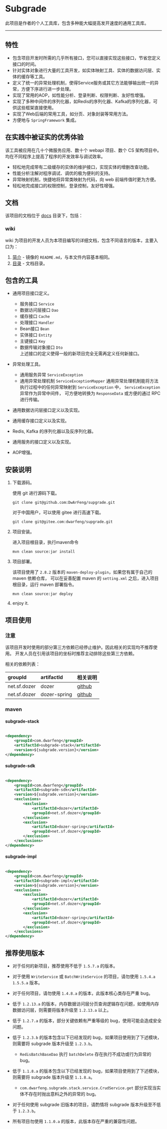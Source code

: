 # Subgrade

此项目是作者的个人工具库，包含多种能大幅提高发开速度的通用工具库。

---

## 特性

- 包含项目开发时所需的几乎所有接口，您可以直接实现这些接口，节省您定义接口的时间。
- 针对实体对象进行大量的工具开发，如实体映射工具、实体的数据访问层、实体的缓存等工具。
- 定义了统一的异常处理机制，使得Service服务或其它方法能够输出统一的异常，方便下序进行进一步处理。
- 实现了常用的AOP，如性能分析、登录判断、权限判断、友好性增强。
- 实现了多种中间件的序列化器，如Redis的序列化器、Kafka的序列化器，可供这些框架直接使用。
- 实现了Web后端的常用工具，如分页、对象封装等常用方法。
- 方便地与 `SpringFramework` 集成。

## 在实践中被证实的优秀体验

该工具被应用在几十个微服务应用、数十个 webapi 项目、数个 CS 架构项目中。均在不同程序上提高了程序的开发效率与调试效率。

- 轻松地完成带有二级缓存的实体的维护接口，实现实体的增删改查功能。
- 性能分析注解对程序调试、调优的极为便利的支持。
- 异常映射机制，快捷地将异常类映射为代码，向 web 前端传值时更为方便。
- 轻松地完成接口的权限控制，登录控制，友好性增强。

## 文档

该项目的文档位于 [docs](./docs) 目录下，包括：

### wiki

wiki 为项目的开发人员为本项目编写的详细文档，包含不同语言的版本，主要入口为：

1. [简介](./docs/wiki/zh_CN/Introduction.md) - 镜像的 `README.md`，与本文件内容基本相同。
2. [目录](./docs/wiki/zh_CN/Contents.md) - 文档目录。

## 包含的工具

- 通用项目接口定义。
   - 服务接口 `Service`
   - 数据访问层接口 `Dao`
   - 缓存接口 `Cache`
   - 处理接口 `Handler`
   - Bean接口 `Bean`
   - 实体接口 `Entity`
   - 主键接口 `Key`
   - 数据传输对象接口 `Dto`  
     上述接口的定义使得一般的新项目完全无需再定义任何新接口。

- 异常处理工具。
   - 通用服务异常 `ServiceException`
   - 通用异常处理机制 `ServiceExceptionMapper`
     通用异常处理机制能将方法执行过程中的任何异常映射到 `ServiceException` 中， `ServiceException` 异常作为异常中间件，
     可方便地转换为 `ResponseData` 或方便的通过 RPC 进行传输。

- 通用数据访问层接口定义以及实现。
- 通用缓存接口定义以及实现。
- Redis, Kafka 的序列化器以及反序列化器。
- 通用服务的接口定义以及实现。
- AOP增强。

## 安装说明

1. 下载源码。

   使用 git 进行源码下载。

   ```shell
   git clone git@github.com:DwArFeng/supgrade.git
   ```

   对于中国用户，可以使用 gitee 进行高速下载。

   ```shell
   git clone git@gitee.com:dwarfeng/supgrade.git
   ```

2. 项目安装。

   进入项目根目录，执行maven命令
   ```
   mvn clean source:jar install
   ```

3. 项目部署。

   该项目使用了 `2.8.2` 版本的 `maven-deploy-plugin`，如果您有属于自己的 maven 依赖仓库，
   可以在妥善配置 maven 的 `setting.xml` 之后，进入项目根目录，运行 maven 部署指令。
   ```
   mvn clean source:jar deploy
   ```

4. enjoy it.

## 项目使用

### 注意

该项目开发时使用的部分第三方依赖已经停止维护。因此相关的实现均不推荐使用。
开发人员在引用该项目的坐标时推荐主动排除这些第三方依赖。

相关的依赖列表：

| groupId      | artifactId   | 相关说明                                           |
|:-------------|:-------------|:-----------------------------------------------|
| net.sf.dozer | dozer        | [github](https://github.com/DozerMapper/dozer) |
| net.sf.dozer | dozer-spring | [github](https://github.com/DozerMapper/dozer) |

### maven

#### subgrade-stack

```xml

<dependency>
    <groupId>com.dwarfeng</groupId>
    <artifactId>subgrade-stack</artifactId>
    <version>${subgrade.version}</version>
</dependency>
```

#### subgrade-sdk

```xml

<dependency>
    <groupId>com.dwarfeng</groupId>
    <artifactId>subgrade-sdk</artifactId>
    <version>${subgrade.version}</version>
    <exclusions>
        <exclusion>
            <artifactId>dozer</artifactId>
            <groupId>net.sf.dozer</groupId>
        </exclusion>
        <exclusion>
            <artifactId>dozer-spring</artifactId>
            <groupId>net.sf.dozer</groupId>
        </exclusion>
    </exclusions>
</dependency>
```

#### subgrade-impl

```xml

<dependency>
    <groupId>com.dwarfeng</groupId>
    <artifactId>subgrade-impl</artifactId>
    <version>${subgrade.version}</version>
    <exclusions>
        <exclusion>
            <artifactId>dozer</artifactId>
            <groupId>net.sf.dozer</groupId>
        </exclusion>
        <exclusion>
            <artifactId>dozer-spring</artifactId>
            <groupId>net.sf.dozer</groupId>
        </exclusion>
    </exclusions>
</dependency>
```

## 推荐使用版本

- 对于任何的新项目，推荐使用不低于 `1.5.7.a` 的版本。

- 对于使用 `WriteService` 或 `BatchWriteService` 的项目，请勿使用 `1.5.4.a` `1.5.5.a` 版本。

- 对于任何项目，请勿使用 `1.4.8.a` 的版本，此版本核心类存在严重 bug。

- 低于 `1.2.13.a` 的版本，内存数据访问层分页查询逻辑存在问题，如使用内存数据访问层，则需要将版本升级至 `1.2.13.a` 以上。

- 低于 `1.2.7.a` 的版本，部分关键依赖有严重等级的 bug，使用可能会造成安全问题。

- 低于 `1.2.3.b` 的版本包含以下已经发现的 bug，如果项目使用到了下述模块，则需要将 subgrade 版本升级至 `1.2.3.b`。
   - `RedisBatchBaseDao` 执行 `batchDelete` 存在执行不成功或行为异常的 bug。

- 低于 `1.1.8.a` 的版本包含以下已经发现的 bug，如果项目使用到了下述模块，则需要将 subgrade 版本升级至 `1.1.8.a`。
   - `com.dwarfeng.subgrade.stack.service.CrudService.get` 部分实现当实体不存在时抛出意料之外的异常的 bug。

- 对于任何使用 subgrade 旧版本的项目，请酌情将 subgrade 版本升级至不低于 `1.2.3.b`。

- 所有项目勿使用 `1.1.0.a` 的版本，此版本存在严重的兼容性问题。

